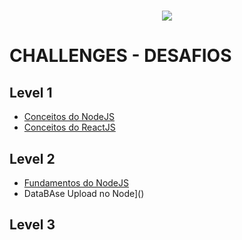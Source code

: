 <h1 align="center">
   <img  src="https://storage.googleapis.com/golden-wind/bootcamp-gostack/header-desafios.png" />
 </h1></n>

# CHALLENGES - DESAFIOS

## Level 1
* [Conceitos do NodeJS](https://github.com/gibifyOfficial/Back-end-NodeJS)
* [Conceitos do ReactJS](https://github.com/gibifyOfficial/Front-end-ReactJS)

## Level 2
* [Fundamentos do NodeJS](https://github.com/gibify/challenge-05-gostack)
* DataBAse Upload no Node]()

## Level 3
